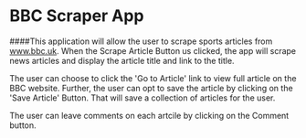 # BBC Scraper App

####This application will allow the user to scrape sports articles from www.bbc.uk.  When the Scrape Article Button us clicked, the app will scrape news articles and display the article title and link to the title.

The user can choose to click the 'Go to Article' link to view full article on the BBC website.  Further, the user can opt to save the article by clicking on the 'Save Article' Button.  That will save a collection of articles for the user.

The user can leave comments on each artcile by clicking on the Comment button.

